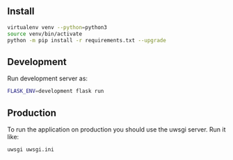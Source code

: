 
## Install

```bash
virtualenv venv --python=python3
source venv/bin/activate
python -m pip install -r requirements.txt --upgrade
```

## Development

Run development server as:

```bash
FLASK_ENV=development flask run
```

## Production

To run the application on production you should use the uwsgi server. Run it like:

```bash
uwsgi uwsgi.ini
```
